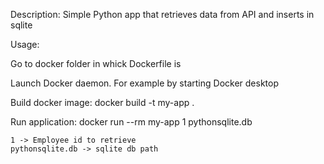 Description:
Simple Python app that retrieves data from API and inserts in sqlite

Usage:

Go to docker folder in whick Dockerfile is

Launch Docker daemon. For example by starting Docker desktop

Build docker image:
	docker build -t my-app .

Run application:
	docker run --rm my-app 1 pythonsqlite.db
	
	1 -> Employee id to retrieve
	pythonsqlite.db -> sqlite db path